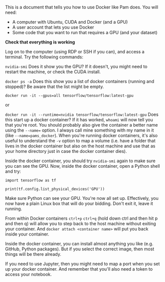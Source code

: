 This is a document that tells you how to use Docker like Pam does.
You will need:

 - A computer with Ubuntu, CUDA and Docker (and a GPU)
 - A user account that lets you use Docker
 - Some code that you want to run that requires a GPU (and your dataset)

__Check that everything is working__ 

Log on to the computer (using RDP or SSH if you can), and access a terminal. Try the following commands:

`nvidia-smi`
Does it show you the GPU? If it doesn't, you might need to restart the machine, or check the CUDA install.

`docker ps -a`
Does this show you a list of docker containers (running and stopped)? Be aware that the list might be empty.

`docker run -it --gpus=all tensorflow/tensorflow:latest-gpu`

or

`docker run -it --runtime=nvidia tensorflow/tensorflow:latest-gpu`
Does this start up a docker container? If it has worked, `whoami` will now tell you that you're root. You should probably also give the container a better name using the `--name=` option. I always call mine something with my name in it (like `--name=pams_docker`).
When you're running docker containers, it's also useful to understand the `-v` option to map a volume (i.e. have a folder that lives in the docker container but also on the host machine and use that as your home directory just in case the docker container dies).

Inside the docker container, you should try `nvidia-smi` again to make sure you can see the GPU. Now, inside the docker container, open a Python shell and try:

`import tensorflow as tf`
 
 `print(tf.config.list_physical_devices('GPU'))`

Make sure Python can see your GPU.
You're now all set up. Effectively, you now have a plain Linux box that will do your bidding. Don't exit it, leave it running.

From within Docker containers `ctrl+p` `ctrl+q` (hold down ctrl and then hit p and then q) will allow you to step back to the host machine without exiting your container. And `docker attach <container name>` will put you back inside your container.

Inside the docker container, you can install almost anything you like (e.g. GitHub, Python packages). But if you select the correct image, then most things will be there already.

If you need to use Jupyter, then you might need to map a port when you set up your docker container. And remember that you'll also need a token to access your notebook.

